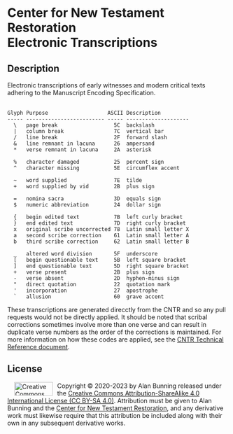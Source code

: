 <h1>Center for New Testament Restoration<br>Electronic Transcriptions</h1>

<h2>Description</h2>
Electronic transcriptions of early witnesses and modern critical texts adhering to the Manuscript Encoding Specification.
<br>
<br>

````
Glyph Purpose                   ASCII Description
----- ------------------------- ----- --------------------
  \   page break                  5C  backslash
  |   column break                7C  vertical bar
  /   line break                  2F  forward slash
  &   line remnant in lacuna      26  ampersand
  *   verse remnant in lacuna     2A  asterisk

  %   character damaged           25  percent sign
  ^   character missing           5E  circumflex accent

  ~   word supplied               7E  tilde 
  +   word supplied by vid        2B  plus sign
  
  =   nomina sacra                3D  equals sign 
  $   numeric abbreviation        24  dollar sign

  {   begin edited text           7B  left curly bracket 
  }   end edited text             7D  right curly bracket
  x   original scribe uncorrected 78  Latin small letter X
  a   second scribe correction    61  Latin small letter A 
  b   third scribe correction     62  Latin small letter B 

  _   altered word division       5F  underscore 
  [   begin questionable text     5B  left square bracket 
  ]   end questionable text       5D  right square bracket 
  +   verse present               2B  plus sign 
  -   verse absent                2D  hyphen-minus sign 
  "   direct quotation            22  quotation mark 
  '   incorporation               27  apostrophe 
  `   allusion                    60  grave accent 
````

These transcriptions are generated direcctly from the CNTR and so any pull requests would not be directly applied. 
It should be noted that scribal corrections sometimes involve more than one verse and can result in duplicate verse numbers as the order of the corrections is maintained.
For more information on how these codes are applied, see the <a href=https://greekcntr.org/resources/technical.pdf>CNTR Technical Reference document</a>.

<h2>License</h2>
<img alt='Creative Commons License' src="https://licensebuttons.net/l/by-sa/3.0/88x31.png" width="88" height="31" style='margin:0 10px 0 12pt; float:left;'/>
Copyright © 2020-2023 by Alan Bunning released under the <a rel=license href=http://creativecommons.org/licenses/by-sa/4.0/>Creative Commons Attribution-ShareAlike 4.0 International License (CC BY-SA 4.0)</a>. Attribution must be given to Alan Bunning and the <a href=http://greekcntr.org>Center for New Testament Restoration</a>, and any derivative work must likewise require that this attribution be included along with their own in any subsequent derivative works.
